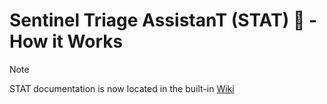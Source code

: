 # Sentinel Triage AssistanT (STAT) :hospital: - How it Works

> [!NOTE]
> STAT documentation is now located in the built-in [Wiki](https://github.com/briandelmsft/SentinelAutomationModules/wiki#how-it-works)

